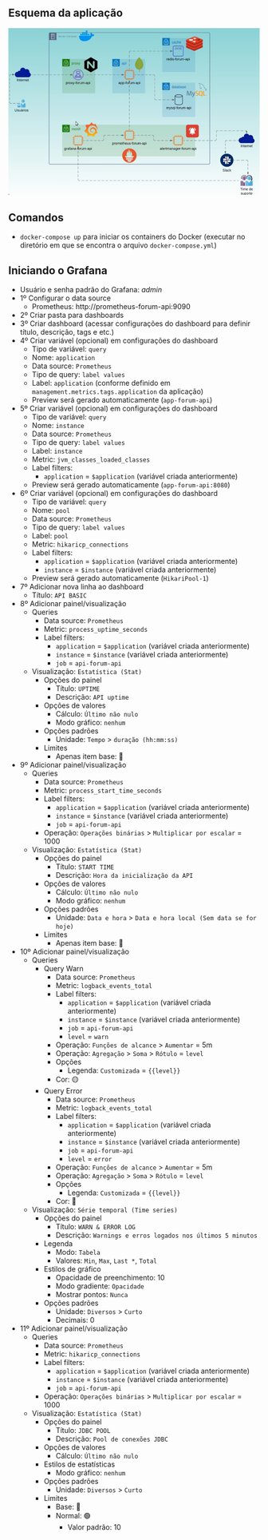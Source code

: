 ## Esquema da aplicação
![Esquema da aplicação](img/20250801225137.png)

## Comandos
- `docker-compose up` para iniciar os containers do Docker (executar no diretório em que se encontra o arquivo `docker-compose.yml`)

## Iniciando o Grafana
- Usuário e senha padrão do Grafana: _admin_
- 1º Configurar o data source
    - Prometheus: http://prometheus-forum-api:9090
- 2º Criar pasta para dashboards
- 3º Criar dashboard (acessar configurações do dashboard para definir título, descrição, tags e etc.)
- 4º Criar variável (opcional) em configurações do dashboard
    - Tipo de variável: `query`
    - Nome: `application`
    - Data source: `Prometheus`
    - Tipo de query: `label values`
    - Label: `application` (conforme definido em `management.metrics.tags.application` da aplicação)
    - Preview será gerado automaticamente (`app-forum-api`)
- 5º Criar variável (opcional) em configurações do dashboard
    - Tipo de variável: `query`
    - Nome: `instance`
    - Data source: `Prometheus`
    - Tipo de query: `label values`
    - Label: `instance`
    - Metric: `jvm_classes_loaded_classes`
    - Label filters: 
        - `application` = `$application` (variável criada anteriormente)
    - Preview será gerado automaticamente (`app-forum-api:8080`)
- 6º Criar variável (opcional) em configurações do dashboard
    - Tipo de variável: `query`
    - Nome: `pool`
    - Data source: `Prometheus`
    - Tipo de query: `label values`
    - Label: `pool`
    - Metric: `hikaricp_connections`
    - Label filters: 
        - `application` = `$application` (variável criada anteriormente)
        - `instance` = `$instance` (variável criada anteriormente)
    - Preview será gerado automaticamente (`HikariPool-1`)
- 7º Adicionar nova linha ao dashboard
    - Título: `API BASIC`
- 8º Adicionar painel/visualização
    - Queries
        - Data source: `Prometheus`
        - Metric: `process_uptime_seconds`
        - Label filters:
            - `application` = `$application` (variável criada anteriormente)
            - `instance` = `$instance` (variável criada anteriormente)
            - `job` = `api-forum-api`
    - Visualização: `Estatística (Stat)`
        - Opções do painel
            - Título: `UPTIME`
            - Descrição: `API uptime`
        - Opções de valores
            - Cálculo: `Último não nulo`
            - Modo gráfico: `nenhum`
        - Opções padrões
            - Unidade: `Tempo` > `duração (hh:mm:ss)`
        - Limites
            - Apenas item base: 🔵
- 9º Adicionar painel/visualização
    - Queries
        - Data source: `Prometheus`
        - Metric: `process_start_time_seconds`
        - Label filters:
            - `application` = `$application` (variável criada anteriormente)
            - `instance` = `$instance` (variável criada anteriormente)
            - `job` = `api-forum-api`
        - Operação: `Operações binárias` > `Multiplicar por escalar` = 1000
    - Visualização: `Estatística (Stat)`
        - Opções do painel
            - Título: `START TIME`
            - Descrição: `Hora da inicialização da API`
        - Opções de valores
            - Cálculo: `Último não nulo`
            - Modo gráfico: `nenhum`
        - Opções padrões
            - Unidade: `Data e hora` > `Data e hora local (Sem data se for hoje)`
        - Limites
            - Apenas item base: 🔵
- 10º Adicionar painel/visualização
    - Queries
        - Query Warn
            - Data source: `Prometheus`
            - Metric: `logback_events_total`
            - Label filters:
                - `application` = `$application` (variável criada anteriormente)
                - `instance` = `$instance` (variável criada anteriormente)
                - `job` = `api-forum-api`
                - `level` = `warn`
            - Operação: `Funções de alcance` > `Aumentar` = 5m
            - Operação: `Agregação` > `Soma` > `Rótulo` = `level`
            - Opções
                - Legenda: `Customizada` = `{{level}}`
            - Cor: 🟡
        - Query Error
            - Data source: `Prometheus`
            - Metric: `logback_events_total`
            - Label filters:
                - `application` = `$application` (variável criada anteriormente)
                - `instance` = `$instance` (variável criada anteriormente)
                - `job` = `api-forum-api`
                - `level` = `error`
            - Operação: `Funções de alcance` > `Aumentar` = 5m
            - Operação: `Agregação` > `Soma` > `Rótulo` = `level`
            - Opções
                - Legenda: `Customizada` = `{{level}}`
            - Cor: 🔴
    - Visualização: `Série temporal (Time series)`
        - Opções do painel
            - Título: `WARN & ERROR LOG`
            - Descrição: `Warnings e erros logados nos últimos 5 minutos`
        - Legenda
            - Modo: `Tabela`
            - Valores: `Min`, `Max`, `Last *`, `Total`
        - Estilos de gráfico
            - Opacidade de preenchimento: 10
            - Modo gradiente: `Opacidade`
            - Mostrar pontos: `Nunca`
        - Opções padrões
            - Unidade: `Diversos` > `Curto`
            - Decimais: 0
- 11º Adicionar painel/visualização
    - Queries
        - Data source: `Prometheus`
        - Metric: `hikaricp_connections`
        - Label filters:
            - `application` = `$application` (variável criada anteriormente)
            - `instance` = `$instance` (variável criada anteriormente)
            - `job` = `api-forum-api`
        - Operação: `Operações binárias` > `Multiplicar por escalar` = 1000
    - Visualização: `Estatística (Stat)`
        - Opções do painel
            - Título: `JDBC POOL`
            - Descrição: `Pool de conexões JDBC`
        - Opções de valores
            - Cálculo: `Último não nulo`
        - Estilos de estatísticas
            - Modo gráfico: `nenhum`
        - Opções padrões
            - Unidade: `Diversos` > `Curto`
        - Limites
            - Base: 🔴
            - Normal: 🟢
                - Valor padrão: 10